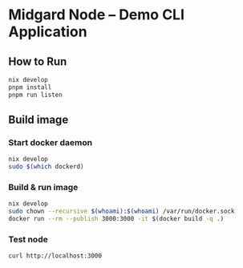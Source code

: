 # Midgard Node – Demo CLI Application

## How to Run

```sh
nix develop
pnpm install
pnpm run listen
```

## Build image

### Start docker daemon

``` sh
nix develop
sudo $(which dockerd)
```

### Build & run image

``` sh
nix develop
sudo chown --recursive $(whoami):$(whoami) /var/run/docker.sock
docker run --rm --publish 3000:3000 -it $(docker build -q .)
```

### Test node

``` sh
curl http://localhost:3000 
```
